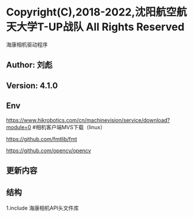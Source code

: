 # Copyright(C),2018-2022,沈阳航空航天大学T-UP战队 All Rights Reserved
海康相机驱动程序  
## Author:  刘彪
  
## Version: 4.1.0

## Env
https://www.hikrobotics.com/cn/machinevision/service/download?module=0    #相机客户端MVS下载（linux）

https://github.com/fmtlib/fmt		

https://github.com/opencv/opencv			

## 更新内容

## 结构
1.include 海康相机API头文件库

	


